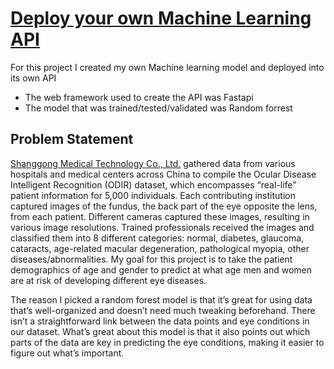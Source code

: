 # [Deploy your own Machine Learning API](https://medium.com/@wilsonkai/deploy-your-own-machine-learning-api-5c179cf82017)

For this project I created my own Machine learning model and deployed into its own API

- The web framework used to create the API was Fastapi 
- The model that was trained/tested/validated was Random forrest

## Problem Statement
  [Shanggong Medical Technology Co., Ltd.](https://www.kaggle.com/datasets/andrewmvd/ocular-disease-recognition-odir5k?resource=download) gathered data from various hospitals and medical centers across China to compile the Ocular Disease Intelligent Recognition (ODIR) dataset, which encompasses “real-life” patient information for 5,000 individuals. Each contributing institution captured images of the fundus, the back part of the eye opposite the lens, from each patient. Different cameras captured these images, resulting in various image resolutions. Trained professionals received the images and classified them into 8 different categories: normal, diabetes, glaucoma, cataracts, age-related macular degeneration, pathological myopia, other diseases/abnormalities. My goal for this project is to take the patient demographics of age and gender to predict at what age men and women are at risk of developing different eye diseases.

  The reason I picked a random forest model is that it’s great for using data that’s well-organized and doesn’t need much tweaking beforehand. There isn’t a straightforward link between the data points and eye conditions in our dataset. What’s great about this model is that it also points out which parts of the data are key in predicting the eye conditions, making it easier to figure out what’s important.
